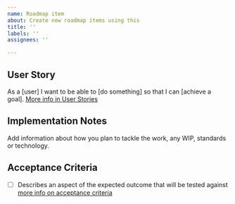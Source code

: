 ```yaml
---
name: Roadmap item
about: Create new roadmap items using this
title: ''
labels: ''
assignees: ''

---
```


## User Story
As a [user] I want to be able to [do something] so that I can [achieve a goal].
[More info in User Stories](https://www.mountaingoatsoftware.com/agile/user-stories)

## Implementation Notes
Add information about how you plan to tackle the work, any WIP, standards or technology.

## Acceptance Criteria
- [ ] Describes an aspect of the expected outcome that will be tested against [more info on acceptance criteria](https://www.smartsheet.com/content/user-story-with-acceptance-criteria-examples)
